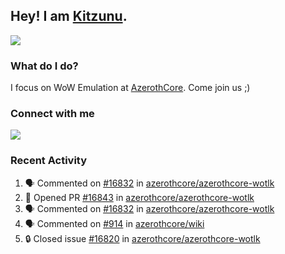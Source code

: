 ## Hey! I am [Kitzunu](https://Github.com/Kitzunu).

<!--<a href="https://github-readme-stats.kitzunu.vercel.app/api?username=Kitzunu&show_icons=true&theme=dark">
  <img align="center" src="https://github-readme-stats.kitzunu.vercel.app/api?username=Kitzunu&show_icons=true&theme=dark" />
</a>-->
<a href="https://github-readme-stats.kitzunu.vercel.app/api?username=Kitzunu&show_icons=true&theme=dark">
  <img align="center" src="https://github-readme-stats.vercel.app/api/top-langs/?username=Kitzunu&layout=compact&theme=dark" />
</a>

### What do I do?

I focus on WoW Emulation at [AzerothCore](https://Github.com/AzerothCore). Come join us ;)

### Connect with me
[![](https://img.shields.io/badge/AzerothCore%20Discord-Connect%20with%20me!-green)](https://discord.com/invite/gkt4y2x)

### Recent Activity

<!--START_SECTION:activity-->
1. 🗣 Commented on [#16832](https://github.com/azerothcore/azerothcore-wotlk/pull/16832#issuecomment-1656698132) in [azerothcore/azerothcore-wotlk](https://github.com/azerothcore/azerothcore-wotlk)
2. 💪 Opened PR [#16843](https://github.com/azerothcore/azerothcore-wotlk/pull/16843) in [azerothcore/azerothcore-wotlk](https://github.com/azerothcore/azerothcore-wotlk)
3. 🗣 Commented on [#16832](https://github.com/azerothcore/azerothcore-wotlk/pull/16832#issuecomment-1655249038) in [azerothcore/azerothcore-wotlk](https://github.com/azerothcore/azerothcore-wotlk)
4. 🗣 Commented on [#914](https://github.com/azerothcore/wiki/pull/914#issuecomment-1655216135) in [azerothcore/wiki](https://github.com/azerothcore/wiki)
5. 🔒 Closed issue [#16820](https://github.com/azerothcore/azerothcore-wotlk/issues/16820) in [azerothcore/azerothcore-wotlk](https://github.com/azerothcore/azerothcore-wotlk)
<!--END_SECTION:activity-->

